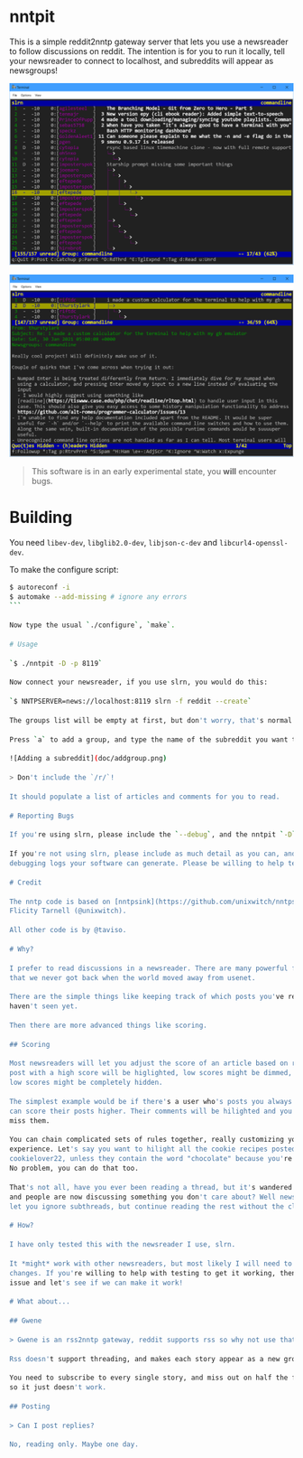 # nntpit

This is a simple reddit2nntp gateway server that lets you use a newsreader to
follow discussions on reddit. The intention is for you to run it locally, tell
your newsreader to connect to localhost, and subreddits will appear as
newsgroups!

![Slrn Headers](doc/screenshot.png)

![Slrn Article](doc/article.png)

> This software is in an early experimental state, you **will** encounter bugs.

# Building

You need `libev-dev`, `libglib2.0-dev`, `libjson-c-dev` and `libcurl4-openssl-dev`.

To make the configure script:

````bash
$ autoreconf -i
$ automake --add-missing # ignore any errors
```

Now type the usual `./configure`, `make`.

# Usage

`$ ./nntpit -D -p 8119`

Now connect your newsreader, if you use slrn, you would do this:

`$ NNTPSERVER=news://localhost:8119 slrn -f reddit --create`

The groups list will be empty at first, but don't worry, that's normal.

Press `a` to add a group, and type the name of the subreddit you want to subscribe to.

![Adding a subreddit](doc/addgroup.png)

> Don't include the `/r/`!

It should populate a list of articles and comments for you to read.

# Reporting Bugs

If you're using slrn, please include the `--debug`, and the nntpit `-D` log.

If you're not using slrn, please include as much detail as you can, and any
debugging logs your software can generate. Please be willing to help test!

# Credit

The nntp code is based on [nntpsink](https://github.com/unixwitch/nntpsink) by
Flicity Tarnell (@unixwitch).

All other code is by @taviso.

# Why?

I prefer to read discussions in a newsreader. There are many powerful features
that we never got back when the world moved away from usenet.

There are the simple things like keeping track of which posts you've read and
haven't seen yet.

Then there are more advanced things like scoring.

## Scoring

Most newsreaders will let you adjust the score of an article based on rules. A
post with a high score will be higlighted, low scores might be dimmed, and very
low scores might be completely hidden.

The simplest example would be if there's a user who's posts you always enjoy you
can score their posts higher. Their comments will be hilighted and you'll never
miss them.

You can chain complicated sets of rules together, really customizing your
experience. Let's say you want to hilight all the cookie recipes posted by
cookielover22, unless they contain the word "chocolate" because you're allergic.
No problem, you can do that too.

That's not all, have you ever been reading a thread, but it's wandered off topic
and people are now discussing something you don't care about? Well newsreaders
let you ignore subthreads, but continue reading the rest without the clutter.

# How?

I have only tested this with the newsreader I use, slrn.

It *might* work with other newsreaders, but most likely I will need to make some
changes. If you're willing to help with testing to get it working, then file an
issue and let's see if we can make it work!

# What about...

## Gwene

> Gwene is an rss2nntp gateway, reddit supports rss so why not use that?

Rss doesn't support threading, and makes each story appear as a new group.

You need to subscribe to every single story, and miss out on half the features,
so it just doesn't work.

## Posting

> Can I post replies?

No, reading only. Maybe one day.

